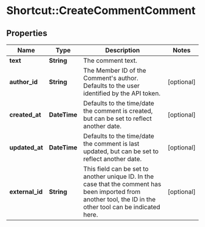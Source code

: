 # Shortcut::CreateCommentComment

## Properties
Name | Type | Description | Notes
------------ | ------------- | ------------- | -------------
**text** | **String** | The comment text. | 
**author_id** | **String** | The Member ID of the Comment&#x27;s author. Defaults to the user identified by the API token. | [optional] 
**created_at** | **DateTime** | Defaults to the time/date the comment is created, but can be set to reflect another date. | [optional] 
**updated_at** | **DateTime** | Defaults to the time/date the comment is last updated, but can be set to reflect another date. | [optional] 
**external_id** | **String** | This field can be set to another unique ID. In the case that the comment has been imported from another tool, the ID in the other tool can be indicated here. | [optional] 

